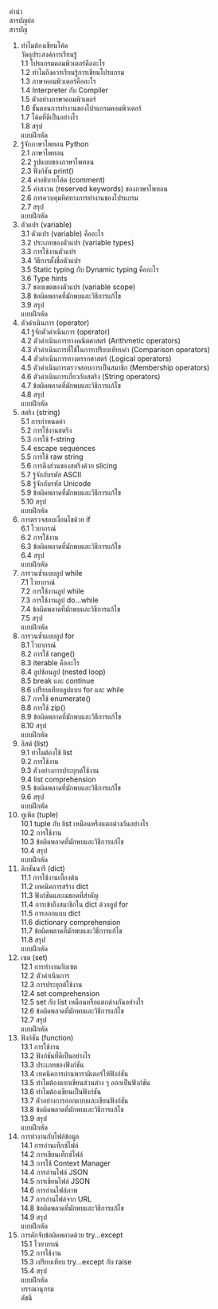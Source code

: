 คำนำ  
สารบัญย่อ  
สารบัญ  
1. ทำไมต้องเขียนโค้ด  
วัตถุประสงค์การเรียนรู้  
1.1	โปรแกรมคอมพิวเตอร์คืออะไร  
1.2	ทำไมถึงควรเรียนรู้การเขียนโปรแกรม  
1.3	ภาษาคอมพิวเตอร์คืออะไร  
1.4	Interpreter กับ Compiler  
1.5	ตัวอย่างภาษาคอมพิวเตอร์  
1.6	ขั้นตอนการทำงานของโปรแกรมคอมพิวเตอร์  
1.7	โค้ดที่ดีเป็นอย่างไร  
1.8	สรุป  
แบบฝึกหัด  
2. รู้จักภาษาไพทอน Python  
2.1	ภาษาไพทอน  
2.2	รูปแบบของภาษาไพทอน  
2.3	ฟังก์ชัน print()  
2.4	คำอธิบายโค้ด (comment)  
2.5	คำสงวน (reserved keywords) ของภาษาไพทอน  
2.6	การควบคุมทิศทางการทำงานของโปรแกรม  
2.7	สรุป  
แบบฝึกหัด  
3. ตัวแปร (variable)  
3.1	ตัวแปร (variable) คืออะไร  
3.2	ประเภทของตัวแปร (variable types)  
3.3	การใช้งานตัวแปร  
3.4	วิธีการตั้งชื่อตัวแปร  
3.5	Static typing กับ Dynamic typing คืออะไร  
3.6	Type hints  
3.7	ขอบเขตของตัวแปร (variable scope)  
3.8	ข้อผิดพลาดที่มักพบและวิธีการแก้ไข  
3.9	สรุป  
แบบฝึกหัด  
4. ตัวดำเนินการ (operator)  
4.1	รู้จักตัวดำเนินการ (operator)  
4.2	ตัวดำเนินการทางคณิตศาสตร์ (Arithmetic operators)  
4.3	ตัวดำเนินการที่ใช้ในการเปรียบเทียบค่า (Comparison operators)  
4.4	ตัวดำเนินการทางตรรกศาสตร์ (Logical operators)  
4.5	ตัวดำเนินการตรวจสอบการเป็นสมาชิก (Membership operators)  
4.6	ตัวดำเนินการเกี่ยวกับสตริง (String operators)  
4.7	ข้อผิดพลาดที่มักพบและวิธีการแก้ไข  
4.8	สรุป  
แบบฝึกหัด  
5. สตริง (string)  
5.1	การกำหนดค่า  
5.2	การใช้งานสตริง  
5.3	การใช้ f-string  
5.4	escape sequences  
5.5	การใช้ raw string  
5.6	การดึงส่วนของสตริงด้วย slicing  
5.7	รู้จักกับรหัส ASCII  
5.8	รู้จักกับรหัส Unicode  
5.9	ข้อผิดพลาดที่มักพบและวิธีการแก้ไข  
5.10	สรุป  
แบบฝึกหัด  
6. การตรวจสอบเงื่อนไขด้วย if  
6.1	ไวยากรณ์  
6.2	การใช้งาน  
6.3	ข้อผิดพลาดที่มักพบและวิธีการแก้ไข  
6.4	สรุป  
แบบฝึกหัด  
7. การวนซ้ำแบบลูป while  
7.1	ไวยากรณ์  
7.2	การใช้งานลูป while  
7.3	การใช้งานลูป do...while  
7.4	ข้อผิดพลาดที่มักพบและวิธีการแก้ไข  
7.5	สรุป  
แบบฝึกหัด  
8. การวนซ้ำแบบลูป for  
8.1	ไวยากรณ์  
8.2	การใช้ range()  
8.3	iterable คืออะไร  
8.4	ลูปซ้อนลูป (nested loop)  
8.5	break และ continue  
8.6	เปรียบเทียบลูปแบบ for และ while  
8.7	การใช้ enumerate()  
8.8	การใช้ zip()  
8.9	ข้อผิดพลาดที่มักพบและวิธีการแก้ไข  
8.10	สรุป  
แบบฝึกหัด  
9. ลิสต์ (list)  
9.1	ทำไมต้องใช้ list  
9.2	การใช้งาน  
9.3	ตัวอย่างการประยุกต์ใช้งาน  
9.4	list comprehension  
9.5	ข้อผิดพลาดที่มักพบและวิธีการแก้ไข  
9.6	สรุป  
แบบฝึกหัด  
10. ทูเพิล (tuple)  
10.1	tuple กับ list เหมือนหรือแตกต่างกันอย่างไร  
10.2	การใช้งาน  
10.3	ข้อผิดพลาดที่มักพบและวิธีการแก้ไข  
10.4	สรุป  
แบบฝึกหัด  
11. ดิกชันนารี (dict)  
11.1	การใช้งานเบื้องต้น  
11.2	เทคนิคการสร้าง dict  
11.3	ฟังก์ชันและเมธอดที่สำคัญ  
11.4	การเข้าถึงสมาชิกใน dict ด้วยลูป for  
11.5	การออกแบบ dict  
11.6	dictionary comprehension  
11.7	ข้อผิดพลาดที่มักพบและวิธีการแก้ไข  
11.8	สรุป  
แบบฝึกหัด  
12. เซต (set)  
12.1	การทำงานกับเซต  
12.2	ตัวดำเนินการ  
12.3	การประยุกต์ใช้งาน  
12.4	set comprehension  
12.5	set กับ list เหมือนหรือแตกต่างกันอย่างไร  
12.6	ข้อผิดพลาดที่มักพบและวิธีการแก้ไข  
12.7	สรุป  
แบบฝึกหัด  
13. ฟังก์ชัน (function)  
13.1	การใช้งาน  
13.2	ฟังก์ชันที่ดีเป็นอย่างไร  
13.3	ประเภทของฟังก์ชัน  
13.4	เทคนิคการผ่านพารามิเตอร์ให้ฟังก์ชัน  
13.5	ทำไมต้องแยกเขียนส่วนต่าง ๆ ออกเป็นฟังก์ชัน  
13.6	ทำไมต้องเขียนเป็นฟังก์ชัน  
13.7	ตัวอย่างการออกแบบและเขียนฟังก์ชัน  
13.8	ข้อผิดพลาดที่มักพบและวิธีการแก้ไข  
13.9	สรุป  
แบบฝึกหัด  
14. การทำงานกับไฟล์ข้อมูล  
14.1	การอ่านเท็กซ์ไฟล์  
14.2	การเขียนเท็กซ์ไฟล์  
14.3	การใช้ Context Manager  
14.4	การอ่านไฟล์ JSON  
14.5	การเขียนไฟล์ JSON  
14.6	การอ่านไฟล์ภาพ  
14.7	การอ่านไฟล์จาก URL  
14.8	ข้อผิดพลาดที่มักพบและวิธีการแก้ไข  
14.9	สรุป  
แบบฝึกหัด  
15. การดักจับข้อผิดพลาดด้วย try...except  
15.1	ไวยากรณ์  
15.2	การใช้งาน  
15.3	เปรียบเทียบ try...except กับ raise  
15.4	สรุป  
แบบฝึกหัด  
บรรณานุกรม  
ดัชนี  
